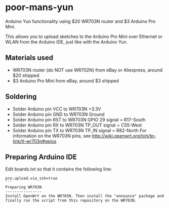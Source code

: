poor-mans-yun
=============
Arduino Yun functionality using $20 WR703N router and $3 Arduino Pro Mini.

This allows you to upload sketches to the Arduino Pro Mini over Ethernet or WLAN from the Arduino IDE, just like with the Arduino Yun.

Materials used
--------------
 * WR703N router (do NOT use WR702N) from eBay or Aliexpress, around $20 shipped
 * $3 Arduino Pro Mini from eBay, around $3 shipped
 
Soldering
--------------
 * Solder Arduino pin VCC to WR703N +3.3V
 * Solder Arduino pin GND to WR703N Ground
 * Solder Arduino pin RST to WR703N GPIO 29 signal = R17-South
 * Solder Arduino pin RX to WR703N TP_OUT signal = C55-West
 * Solder Arduino pin TX to WR703N TP_IN signal = R82-North
For information on the WR703N pins, see http://wiki.openwrt.org/toh/tp-link/tl-wr703n#gpios

Preparing Arduino IDE
---------------------
Edit boards.txt so that it contains the following line:
````
pro.upload.via_ssh=true
```
Preparing WR703N
----------------
Install OpenWrt on the WR703N. Then install the "announce" package and finally run the script from this repository on the WR703N.
